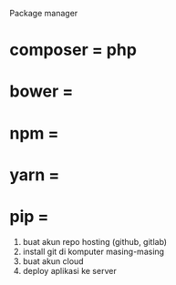 Package manager
# composer = php
# bower =
# npm =
# yarn =
# pip =

1. buat akun repo hosting (github, gitlab)
2. install git di komputer masing-masing
3. buat akun cloud
4. deploy aplikasi ke server
